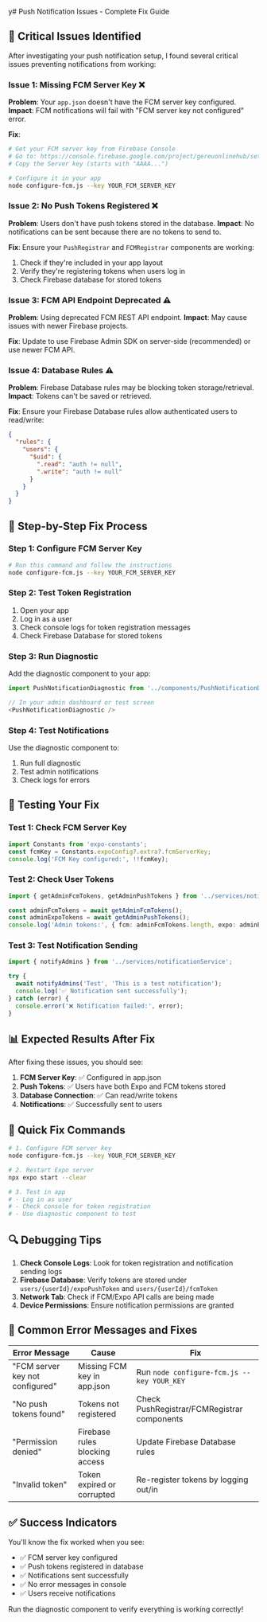 y# Push Notification Issues - Complete Fix Guide

## 🚨 Critical Issues Identified

After investigating your push notification setup, I found several critical issues preventing notifications from working:

### **Issue 1: Missing FCM Server Key** ❌
**Problem**: Your `app.json` doesn't have the FCM server key configured.
**Impact**: FCM notifications will fail with "FCM server key not configured" error.

**Fix**:
```bash
# Get your FCM server key from Firebase Console
# Go to: https://console.firebase.google.com/project/gereuonlinehub/settings/cloudmessaging
# Copy the Server key (starts with "AAAA...")

# Configure it in your app
node configure-fcm.js --key YOUR_FCM_SERVER_KEY
```

### **Issue 2: No Push Tokens Registered** ❌
**Problem**: Users don't have push tokens stored in the database.
**Impact**: No notifications can be sent because there are no tokens to send to.

**Fix**: Ensure your `PushRegistrar` and `FCMRegistrar` components are working:
1. Check if they're included in your app layout
2. Verify they're registering tokens when users log in
3. Check Firebase database for stored tokens

### **Issue 3: FCM API Endpoint Deprecated** ⚠️
**Problem**: Using deprecated FCM REST API endpoint.
**Impact**: May cause issues with newer Firebase projects.

**Fix**: Update to use Firebase Admin SDK on server-side (recommended) or use newer FCM API.

### **Issue 4: Database Rules** ⚠️
**Problem**: Firebase Database rules may be blocking token storage/retrieval.
**Impact**: Tokens can't be saved or retrieved.

**Fix**: Ensure your Firebase Database rules allow authenticated users to read/write:
```json
{
  "rules": {
    "users": {
      "$uid": {
        ".read": "auth != null",
        ".write": "auth != null"
      }
    }
  }
}
```

## 🔧 Step-by-Step Fix Process

### **Step 1: Configure FCM Server Key**
```bash
# Run this command and follow the instructions
node configure-fcm.js --key YOUR_FCM_SERVER_KEY
```

### **Step 2: Test Token Registration**
1. Open your app
2. Log in as a user
3. Check console logs for token registration messages
4. Check Firebase Database for stored tokens

### **Step 3: Run Diagnostic**
Add the diagnostic component to your app:
```typescript
import PushNotificationDiagnostic from '../components/PushNotificationDiagnostic';

// In your admin dashboard or test screen
<PushNotificationDiagnostic />
```

### **Step 4: Test Notifications**
Use the diagnostic component to:
1. Run full diagnostic
2. Test admin notifications
3. Check logs for errors

## 🧪 Testing Your Fix

### **Test 1: Check FCM Server Key**
```typescript
import Constants from 'expo-constants';
const fcmKey = Constants.expoConfig?.extra?.fcmServerKey;
console.log('FCM Key configured:', !!fcmKey);
```

### **Test 2: Check User Tokens**
```typescript
import { getAdminFcmTokens, getAdminPushTokens } from '../services/notificationService';

const adminFcmTokens = await getAdminFcmTokens();
const adminExpoTokens = await getAdminPushTokens();
console.log('Admin tokens:', { fcm: adminFcmTokens.length, expo: adminExpoTokens.length });
```

### **Test 3: Test Notification Sending**
```typescript
import { notifyAdmins } from '../services/notificationService';

try {
  await notifyAdmins('Test', 'This is a test notification');
  console.log('✅ Notification sent successfully');
} catch (error) {
  console.error('❌ Notification failed:', error);
}
```

## 📊 Expected Results After Fix

After fixing these issues, you should see:

1. **FCM Server Key**: ✅ Configured in app.json
2. **Push Tokens**: ✅ Users have both Expo and FCM tokens stored
3. **Database Connection**: ✅ Can read/write tokens
4. **Notifications**: ✅ Successfully sent to users

## 🚀 Quick Fix Commands

```bash
# 1. Configure FCM server key
node configure-fcm.js --key YOUR_FCM_SERVER_KEY

# 2. Restart Expo server
npx expo start --clear

# 3. Test in app
# - Log in as user
# - Check console for token registration
# - Use diagnostic component to test
```

## 🔍 Debugging Tips

1. **Check Console Logs**: Look for token registration and notification sending logs
2. **Firebase Database**: Verify tokens are stored under `users/{userId}/expoPushToken` and `users/{userId}/fcmToken`
3. **Network Tab**: Check if FCM/Expo API calls are being made
4. **Device Permissions**: Ensure notification permissions are granted

## 📱 Common Error Messages and Fixes

| Error Message | Cause | Fix |
|---------------|-------|-----|
| "FCM server key not configured" | Missing FCM key in app.json | Run `node configure-fcm.js --key YOUR_KEY` |
| "No push tokens found" | Tokens not registered | Check PushRegistrar/FCMRegistrar components |
| "Permission denied" | Firebase rules blocking access | Update Firebase Database rules |
| "Invalid token" | Token expired or corrupted | Re-register tokens by logging out/in |

## ✅ Success Indicators

You'll know the fix worked when you see:
- ✅ FCM server key configured
- ✅ Push tokens registered in database
- ✅ Notifications sent successfully
- ✅ No error messages in console
- ✅ Users receive notifications

Run the diagnostic component to verify everything is working correctly!
